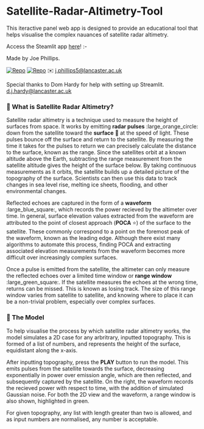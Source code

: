 # Satellite-Radar-Altimetry-Tool

This iteractive panel web app is designed to provide an educational tool that helps visualise the complex nauances of satellite radar altimetry. 

Access the Steamlit app [here](https://satellite-radar-altimetry-tool.streamlit.app/)!
:-

Made by Joe Phillips.

[![Repo](https://badgen.net/badge/icon/GitHub/green?icon=github&label)](https://github.com/Joe-Phillips) 
[![Repo](https://badgen.net/badge/icon/linkedin/blue?icon=linkedin&label)](https://www.linkedin.com/in/joe-b-phillips/)
✉️ j.phillips5@lancaster.ac.uk

Special thanks to Dom Hardy for help with setting up Streamlit.
d.j.hardy@lancaster.ac.uk 

### :satellite: What is Satellite Radar Altimetry?

Satellite radar altimetry is a technique used to measure the height of surfaces from space. It works by emitting **radar pulses** :large_orange_circle: down from the satellite toward the **surface** :black_square_button: at the speed of light. These pulses bounce off the surface and return to the satellite. By measuring the time it takes for the pulses to return we can precisely calculate the distance to the surface, known as the range. Since the satellites orbit at a known altitude above the Earth, subtracting the range measurement from the satellite altitude gives the height of the surface below. By taking continuous measurements as it orbits, the satellite builds up a detailed picture of the topography of the surface. Scientists can then use this data to track changes in sea level rise, melting ice sheets, flooding, and other environmental changes.

Reflected echoes are captured in the form of a **waveform** :large_blue_square:, which records the power recieved by the altimeter over time. In general, surface elevation values extracted from the waveform are attributed to the point of closest approach (**POCA** :star:) of the surface to the satellite. These commonly correspond to a point on the foremost peak of the waveform, known as the leading edge. Although there exist many algorithms to automate this process, finding POCA and extracting associated elevation measurements from the waveform becomes more difficult over increasingly complex surfaces.

Once a pulse is emitted from the satellite, the altimeter can only measure the reflected echoes over a limited time window or **range window** :large_green_square:. If the satellite measures the echoes at the wrong time, returns can be missed. This is known as losing track. The size of this range window varies from satellite to satellite, and knowing where to place it can be a non-trivial problem, especially over complex surfaces.

### :toolbox: The Model   

To help visualise the process by which satellite radar altimetry works, the model simulates a 2D case for any arbritrary, inputted topography. This is formed of a list of numbers, and represents the height of the surface, equidistant along the x-axis. 

After inputting topography, press the **PLAY** button to run the model. This emits pulses from the satellite towards the surface, decreasing exponentially in power over emission angle, which are then reflected, and subsequently captured by the satellite. On the right, the waveform records the recieved power with respect to time, with the addition of simulated Gaussian noise. For both the 2D view and the waveform, a range window is also shown, highlighted in green.
 
For given topography, any list with length greater than two is allowed, and as input numbers are normalised, any number is acceptable.
